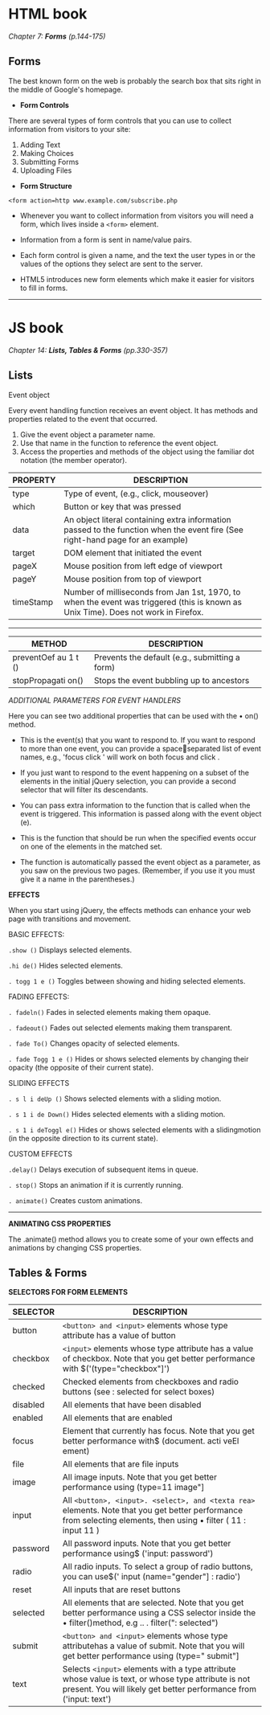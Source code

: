 
# HTML book

*Chapter 7: **Forms** (p.144-175)*

## Forms

The best known form on the web is probably the search box that sits right in the middle of Google's homepage.

- **Form Controls**

There are several types of form controls that you can use to collect information from visitors to your site:

1. Adding Text
1. Making Choices
1. Submitting Forms
1. Uploading Files

- **Form Structure**

``<form action=http www.example.com/subscribe.php``

- Whenever you want to collect information from visitors you will need a form, which lives inside a ``<form>`` element.

- Information from a form is sent in name/value pairs.

- Each form control is given a name, and the text the user types in or the values of the options they select are sent to the server.

- HTML5 introduces new form elements which make it easier for visitors to fill in forms.

----

# JS book

*Chapter 14: **Lists, Tables & Forms** (pp.330-357)*

## Lists

Event object

Every event handling function receives an event object. It has methods and properties related to the event that occurred.

1. Give the event object a parameter name.
1. Use that name in the function to reference the event object.
1. Access the properties and methods of the object using the familiar
dot notation (the member operator).

PROPERTY| DESCRIPTION|
|---|---|
|type|Type of event, (e.g., click, mouseover)|
|which|Button or key that was pressed |
|data|An object literal containing extra information passed to the function when the event fire (See right-hand page for an example)|
|target|DOM element that initiated the event |
|pageX|Mouse position from left edge of viewport |
|pageY|Mouse position from top of viewport|
|timeStamp|Number of milliseconds from Jan 1st, 1970, to when the event was triggered (this is known as Unix Time). Does not work in Firefox. |

-------

|METHOD|DESCRIPTION|
|---|---|
|preventOef au 1 t ()|Prevents the default (e.g., submitting a form)|
|stopPropagati on()|Stops the event bubbling up to ancestors|

*ADDITIONAL PARAMETERS FOR EVENT HANDLERS*

Here you can see two additional properties that can be used with the • on() method.

- This is the event(s) that you want to respond to. If you want to respond to more than one event, you can provide a spaceseparated list of event names, e.g., 'focus click ' will work on both focus and click .

- If you just want to respond to the event happening on a subset of the elements in the initial jQuery selection, you can provide a second selector that will filter its descendants.

- You can pass extra information to the function that is called when the event is triggered. This information is passed along with the event object (e).

- This is the function that should be run when the specified events occur on one of the elements in the matched set.

- The function is automatically passed the event object as a parameter, as you saw on the previous two pages. (Remember, if you use it you must give it a name in the parentheses.)

**EFFECTS**

When you start using jQuery, the effects methods can enhance your web page with transitions and movement.

BASIC EFFECTS:

``.show ()`` Displays selected elements.

``.hi de()`` Hides selected elements.

``. togg 1 e ()`` Toggles between showing and hiding selected elements.

FADING EFFECTS:

``. fadeln()`` Fades in selected elements making them opaque.

``. fadeout()`` Fades out selected elements making them transparent.

``. fade To()`` Changes opacity of selected elements.

``. fade Togg 1 e ()`` Hides or shows selected elements by changing their opacity (the opposite of their current state).

SLIDING EFFECTS

``. s l i deUp ()`` Shows selected elements with a sliding motion.

``. s 1 i de Down()`` Hides selected elements with a sliding motion.

``. s 1 i deToggl e()`` Hides or shows selected elements with a slidingmotion (in the opposite direction to its current state).

CUSTOM EFFECTS

``.delay()`` Delays execution of subsequent items in queue.

``. stop()`` Stops an animation if it is currently running.

``. animate()`` Creates custom animations.

---

**ANIMATING CSS PROPERTIES**

The .animate() method allows you to create some of your own effects and animations by changing CSS properties.

## Tables & Forms

**SELECTORS FOR FORM ELEMENTS**

|SELECTOR|DESCRIPTION|
|---|---|
|button |``<button> and <input>`` elements whose type attribute has a value of button|
|checkbox| ``<input>`` elements whose type attribute has a value of checkbox. Note that you get better performance with $('(type="checkbox"]')|
|checked| Checked elements from checkboxes and radio buttons (see : selected for select boxes)
|disabled |All elements that have been disabled|
|enabled |All elements that are enabled|
|focus |Element that currently has focus. Note that you get better performance with$ (document. acti veEl ement)|
|file |All elements that are file inputs|
|image|All image inputs. Note that you get better performance using (type=11 image"]|
|input|All ``<button>, <input>. <select>, and <texta rea>`` elements. Note that you get better performance from selecting elements, then using • filter ( 11 : input 11 )|
|password| All password inputs. Note that you get better performance using$ ('input: password')|
|radio|All radio inputs. To select a group of radio buttons, you can use$(' input (name="gender"] : radio')|
|reset|All inputs that are reset buttons|
|selected| All elements that are selected. Note that you get better performance using a CSS selector inside the • filter()method, e.g .. . filter(": selected")|
|submit| ``<button> and <input>`` elements whose type attributehas a value of submit. Note that you will get better performance using (type=" submit"]|
|text| Selects ``<input>`` elements with a type attribute whose value is text, or whose type attribute is not present. You will likely get better performance from ('input: text')|
